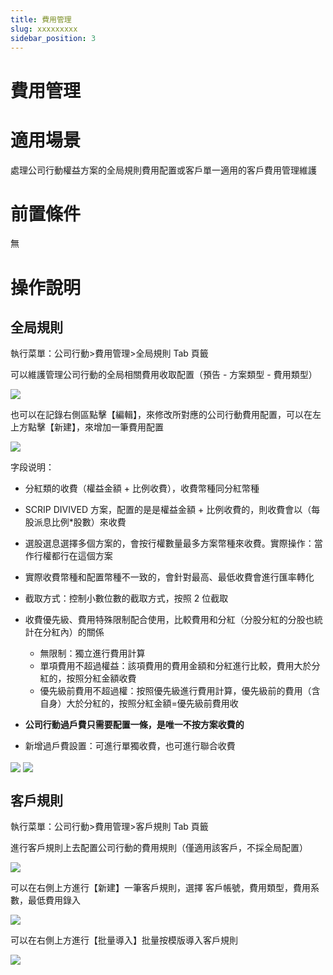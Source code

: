 ```yaml
---
title: 費用管理
slug: xxxxxxxxx
sidebar_position: 3
---
```



# 費用管理

# 適用場景

處理公司行動權益方案的全局規則費用配置或客戶單一適用的客戶費用管理維護

# 前置條件

無

# 操作說明

## 全局規則

執行菜單：公司行動&gt;費用管理&gt;全局規則 Tab 頁籤

可以維護管理公司行動的全局相關費用收取配置（預告 - 方案類型 - 費用類型）

<img src="/assets/XQxHbmdT3oE3kwxIaTGcbKk7nph.png" src-width="3344" src-height="1558" align="center"/>

也可以在記錄右側區點擊【編輯】，來修改所對應的公司行動費用配置，可以在左上方點擊【新建】，來增加一筆費用配置

<img src="/assets/CVeTbc0eHoXCyaxNXlCcSUFbnve.png" src-width="3192" src-height="1842" align="center"/>

字段说明：

- 分紅類的收費（權益金額 + 比例收費），收費幣種同分紅幣種 
- SCRIP DIVIVED 方案，配置的是是權益金額 + 比例收費的，則收費會以（每股派息比例*股數）來收費 
- 選股選息選擇多個方案的，會按行權數量最多方案幣種來收費。實際操作：當作行權都行在這個方案
- 實際收費幣種和配置幣種不一致的，會針對最高、最低收費會進行匯率轉化 
- 截取方式：控制小數位數的截取方式，按照 2 位截取
-  收費優先級、費用特殊限制配合使用，比較費用和分紅（分股分紅的分股也統計在分紅內）的關係
    - 無限制：獨立進行費用計算
    - 單項費用不超過權益：該項費用的費用金額和分紅進行比較，費用大於分紅的，按照分紅金額收費
    - 優先級前費用不超過權：按照優先級進行費用計算，優先級前的費用（含自身）大於分紅的，按照分紅金額=優先級前費用收

- **公司行動過戶費只需要配置一條，是唯一不按方案收費的**
- 新增過戶費設置：可進行單獨收費，也可進行聯合收費

<img src="/assets/WPAVbh6Kvo2L60x0tvlcgbxmnFf.png" src-width="3348" src-height="992" align="center"/>

<img src="/assets/V3IabCZGEo0CFMxkri9cWn0rn6g.png" src-width="3376" src-height="1254" align="center"/>

## 客戶規則

執行菜單：公司行動&gt;費用管理&gt;客戶規則 Tab 頁籤

進行客戶規則上去配置公司行動的費用規則（僅適用該客戶，不採全局配置）

<img src="/assets/IcsLbrTPEobgLqxBI2wcc6RRnyq.png" src-width="3350" src-height="882" align="center"/>

可以在右側上方進行【新建】一筆客戶規則，選擇 客戶帳號，費用類型，費用系數，最低費用錄入

<img src="/assets/GJp6bAHFVoqXhXxMAVycd3EEn3g.png" src-width="3378" src-height="1250" align="center"/>

可以在右側上方進行【批量導入】批量按模版導入客戶規則

<img src="/assets/Q49ybIrpqozXsLxSEz8cHdfBngh.png" src-width="3348" src-height="1232" align="center"/>

